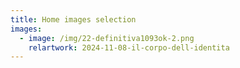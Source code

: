 ```yaml
---
title: Home images selection
images:
  - image: /img/22-definitiva1093ok-2.png
    relartwork: 2024-11-08-il-corpo-dell-identita
---
```

